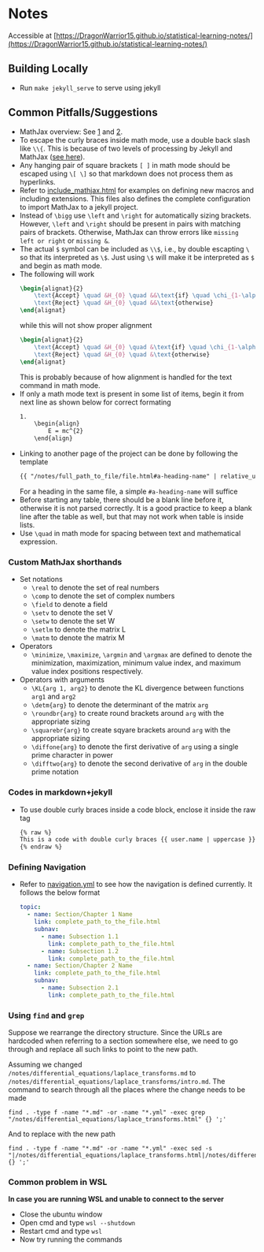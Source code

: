 # Notes
Accessible at [https://DragonWarrior15.github.io/statistical-learning-notes/](https://DragonWarrior15.github.io/statistical-learning-notes/)

## Building Locally
* Run `make jekyll_serve` to serve using jekyll

## Common Pitfalls/Suggestions
* MathJax overview: See [1](https://memory.psych.mun.ca/tech/js/mathjax.shtml) and [2](https://www.onemathematicalcat.org/MathJaxDocumentation/TeXSyntax.htm).
* To escape the curly braces inside math mode, use a double back slash like `\\{`. This is because of two levels of processing by Jekyll and MathJax ([see here](https://stackoverflow.com/questions/41312777/mathjax-curly-brackets-dont-show-up-using-jekyll)).
* Any hanging pair of square brackets `[ ]` in math mode should be escaped using `\[ \]` so that markdown does not process them as hyperlinks.
* Refer to [include_mathjax.html](/_includes/include_mathjax.html) for examples on defining new macros and including extensions. This files also defines the complete configuration to import MathJax to a jekyll project.
* Instead of `\bigg` use `\left` and `\right` for automatically sizing brackets. However, `\left` and `\right` should be present in pairs with matching pairs of brackets. Otherwise, MathJax can throw errors like `missing left or right` or `missing &`.
* The actual `$` symbol can be included as `\\$`, i.e., by double escapting `\` so that its interpreted as `\$`. Just using `\$` will make it be interpreted as `$` and begin as math mode.
* The following will work
    ```tex
    \begin{alignat}{2}
        \text{Accept} \quad &H_{0} \quad &&\text{if} \quad \chi_{1-\alpha/2, n-1}^{2} \leq TS \leq \chi_{\alpha/2, n-1}^{2}\newline
        \text{Reject} \quad &H_{0} \quad &&\text{otherwise}
    \end{alignat}
    ```
    while this will not show proper alignment
    ```tex
    \begin{alignat}{2}
        \text{Accept} \quad &H_{0} \quad &\text{if} \quad \chi_{1-\alpha/2, n-1}^{2} \leq TS \leq \chi_{\alpha/2, n-1}^{2}\newline
        \text{Reject} \quad &H_{0} \quad &\text{otherwise}
    \end{alignat}
    ```
    This is probably because of how alignment is handled for the text command in math mode.
* If only a math mode text is present in some list of items, begin it from next line as shown below for correct formating
    ```md
    1.
        \begin{align}
            E = mc^{2}
        \end{align}
    ```
* Linking to another page of the project can be done by following the template
    ```md
    {{ "/notes/full_path_to_file/file.html#a-heading-name" | relative_url }}
    ```
    For a heading in the same file, a simple `#a-heading-name` will suffice
* Before starting any table, there should be a blank line before it, otherwise it is not parsed correctly. It is a good practice to keep a blank line after the table as well, but that may not work when table is inside lists.
* Use `\quad` in math mode for spacing between text and mathematical expression.

### Custom MathJax shorthands
* Set notations
    * `\real` to denote the set of real numbers
    * `\comp` to denote the set of complex numbers
    * `\field` to denote a field
    * `\setv` to denote the set V
    * `\setw` to denote the set W
    * `\setlm` to denote the matrix L
    * `\matm` to denote the matrix M
* Operators
    * `\minimize`, `\maximize`, `\argmin` and `\argmax` are defined to denote the minimization, maximization, minimum value index, and maximum value index positions respectively.
* Operators with arguments
    * `\KL{arg 1, arg2}` to denote the KL divergence between functions `arg1` and `arg2`
    * `\detm{arg}` to denote the determinant of the matrix `arg`
    * `\roundbr{arg}` to create round brackets around `arg` with the appropriate sizing
    * `\squarebr{arg}` to create sqyare brackets around `arg` with the appropriate sizing
    * `\diffone{arg}` to denote the first derivative of `arg` using a single prime character in power
    * `\difftwo{arg}` to denote the second derivative of `arg` in the double prime notation

### Codes in markdown+jekyll
* To use double curly braces inside a code block, enclose it inside the raw tag
    ```html
    {% raw %}
    This is a code with double curly braces {{ user.name | uppercase }}
    {% endraw %}
    ```

### Defining Navigation
* Refer to [navigation.yml](_data/navigation.yml) to see how the navigation is defined currently. It follows the below format
    ```yaml
    topic:
      - name: Section/Chapter 1 Name
        link: complete_path_to_the_file.html
        subnav:
          - name: Subsection 1.1
            link: complete_path_to_the_file.html
          - name: Subsection 1.2
            link: complete_path_to_the_file.html
      - name: Section/Chapter 2 Name
        link: complete_path_to_the_file.html
        subnav:
          - name: Subsection 2.1
            link: complete_path_to_the_file.html
    ```

### Using `find` and `grep`
Suppose we rearrange the directory structure. Since the URLs are hardcoded when referring to a section somewhere else, we need to go through and replace all such links to point to the new path.

Assuming we changed `/notes/differential_equations/laplace_transforms.md` to `/notes/differential_equations/laplace_transforms/intro.md`. The command to search through all the places where the change needs to be made

```shell
find . -type f -name "*.md" -or -name "*.yml" -exec grep "/notes/differential_equations/laplace_transforms.html" {} ';'
```

And to replace with the new path
```shell
find . -type f -name "*.md" -or -name "*.yml" -exec sed -s "|/notes/differential_equations/laplace_transforms.html|/notes/differential_equations/laplace_transforms/intro.md|" {} ';'
```

### Common problem in WSL
**In case you are running WSL and unable to connect to the server**
* Close the ubuntu window
* Open cmd and type `wsl --shutdown`
* Restart cmd and type `wsl`
* Now try running the commands

